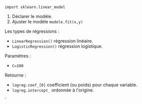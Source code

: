 `import sklearn.linear_model`

1. Déclarer le modèle.
2. Ajuster le modèle `modele.fit(x,y)`

Les types de régressions :

* `LinearRegression()` régression linéaire.
* `LogisticRegression()` régression logistique.

Paramètres : 

* `C=100`

Retourne :

* `logreg.coef_[0]` coefficient (ou poids) pour chaque variable.
* `logreg.intercept_` ordonnée à l'origine.

`
